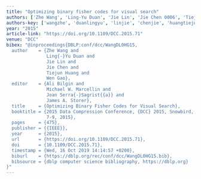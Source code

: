 ```yaml
---
title: "Optimizing binary fisher codes for visual search"
authors: ['Zhe Wang', 'Ling-Yu Duan', 'Jie Lin', 'Jie Chen 0006', 'Tiejun Huang', 'Wen Gao 0001']
authors-key: ['wangzhe', 'duanlingyu', 'linjie', 'chenjie', 'huangtiejun', 'gaowen']
year: "2015"
article-link: "https://doi.org/10.1109/DCC.2015.71"
venue: "DCC"
bibex: "@inproceedings{DBLP:conf/dcc/WangDL0HG15,
  author    = {Zhe Wang and
               Ling{-}Yu Duan and
               Jie Lin and
               Jie Chen and
               Tiejun Huang and
               Wen Gao},
  editor    = {Ali Bilgin and
               Michael W. Marcellin and
               Joan Serra{-}Sagrist{{a}} and
               James A. Storer},
  title     = {Optimizing Binary Fisher Codes for Visual Search},
  booktitle = {2015 Data Compression Conference, {DCC} 2015, Snowbird, UT, USA, April
               7-9, 2015},
  pages     = {475},
  publisher = {{IEEE}},
  year      = {2015},
  url       = {https://doi.org/10.1109/DCC.2015.71},
  doi       = {10.1109/DCC.2015.71},
  timestamp = {Wed, 16 Oct 2019 14:14:57 +0200},
  biburl    = {https://dblp.org/rec/conf/dcc/WangDL0HG15.bib},
  bibsource = {dblp computer science bibliography, https://dblp.org}
}"
---
```

